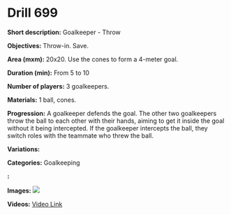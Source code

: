 # Drill 699

**Short description:**
Goalkeeper - Throw

**Objectives:**
Throw-in. Save.

**Area (mxm):**
20x20. Use the cones to form a 4-meter goal.

**Duration (min):**
From 5 to 10

**Number of players:**
3 goalkeepers.

**Materials:**
1 ball, cones.

**Progression:**
A goalkeeper defends the goal. The other two goalkeepers throw the ball to each other with their hands, aiming to get it inside the goal without it being intercepted. If the goalkeeper intercepts the ball, they switch roles with the teammate who threw the ball.

**Variations:**


**Categories:**
Goalkeeping

**:**


**Images:**
![](https://www.coachingfutsal.com/\images\c59c14c49297fb300618bf0f40474e172f28dd907b71f71f662dc3558218b782074577d7444210dba8be41c52cde604f0852a01c960badef65d2f40b8611118a4ee60e47ceaa9.jpg)

**Videos:**
[Video Link](https://www.youtube.com/embed/UIkcf-7XD7Y)

